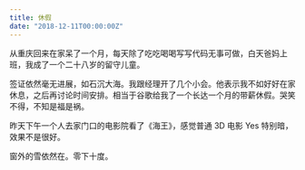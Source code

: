 ```yaml
---
title: 休假
date: "2018-12-11T00:00:00Z"
---
```


从重庆回来在家呆了一个月，每天除了吃吃喝喝写写代码无事可做，白天爸妈上班，我成了一个二十八岁的留守儿童。

签证依然毫无进展，如石沉大海。我跟经理开了几个小会。他表示我不如好好在家休息，之后再讨论时间安排。相当于谷歌给我了一个长达一个月的带薪休假。哭笑不得，不知是福是祸。

昨天下午一个人去家门口的电影院看了《海王》，感觉普通 3D 电影 Yes 特别暗，效果不是很好。

窗外的雪依然在。零下十度。

